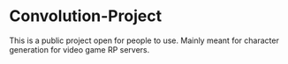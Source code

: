 # Convolution-Project
This is a public project open for people to use. Mainly meant for character generation for video game RP servers.
